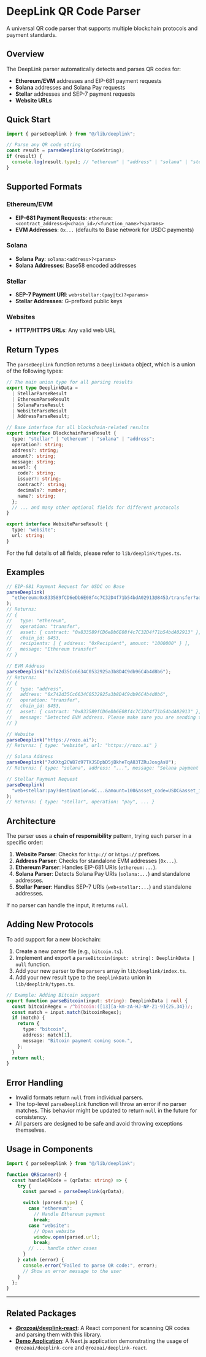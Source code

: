 # DeepLink QR Code Parser

A universal QR code parser that supports multiple blockchain protocols and payment standards.

## Overview

The DeepLink parser automatically detects and parses QR codes for:

- **Ethereum/EVM** addresses and EIP-681 payment requests
- **Solana** addresses and Solana Pay requests
- **Stellar** addresses and SEP-7 payment requests
- **Website URLs**

## Quick Start

```typescript
import { parseDeeplink } from "@/lib/deeplink";

// Parse any QR code string
const result = parseDeeplink(qrCodeString);
if (result) {
  console.log(result.type); // "ethereum" | "address" | "solana" | "stellar" | "website"
}
```

## Supported Formats

### Ethereum/EVM

- **EIP-681 Payment Requests**: `ethereum:<contract_address>@<chain_id>/<function_name>?<params>`
- **EVM Addresses**: `0x...` (defaults to Base network for USDC payments)

### Solana

- **Solana Pay**: `solana:<address>?<params>`
- **Solana Addresses**: Base58 encoded addresses

### Stellar

- **SEP-7 Payment URI**: `web+stellar:(pay|tx)?<params>`
- **Stellar Addresses**: G-prefixed public keys

### Websites

- **HTTP/HTTPS URLs**: Any valid web URL

## Return Types

The `parseDeeplink` function returns a `DeeplinkData` object, which is a union of the following types:

```typescript
// The main union type for all parsing results
export type DeeplinkData =
  | StellarParseResult
  | EthereumParseResult
  | SolanaParseResult
  | WebsiteParseResult
  | AddressParseResult;

// Base interface for all blockchain-related results
export interface BlockchainParseResult {
  type: "stellar" | "ethereum" | "solana" | "address";
  operation?: string;
  address?: string;
  amount?: string;
  message: string;
  asset?: {
    code?: string;
    issuer?: string;
    contract?: string;
    decimals?: number;
    name?: string;
  };
  // ... and many other optional fields for different protocols
}

export interface WebsiteParseResult {
  type: "website";
  url: string;
}
```

For the full details of all fields, please refer to `lib/deeplink/types.ts`.

## Examples

```typescript
// EIP-681 Payment Request for USDC on Base
parseDeeplink(
  "ethereum:0x833589fCD6eDb6E08f4c7C32D4f71b54bdA02913@8453/transfer?address=0xRecipient&uint256=1000000"
);
// Returns:
// {
//   type: "ethereum",
//   operation: "transfer",
//   asset: { contract: "0x833589fCD6eDb6E08f4c7C32D4f71b54bdA02913" },
//   chain_id: 8453,
//   recipients: [ { address: "0xRecipient", amount: "1000000" } ],
//   message: "Ethereum transfer"
// }

// EVM Address
parseDeeplink("0x742d35Cc6634C0532925a3b8D4C9db96C4b4d8b6");
// Returns:
// {
//   type: "address",
//   address: "0x742d35Cc6634C0532925a3b8D4C9db96C4b4d8b6",
//   operation: "transfer",
//   chain_id: 8453,
//   asset: { contract: "0x833589fCD6eDb6E08f4c7C32D4f71b54bdA02913" },
//   message: "Detected EVM address. Please make sure you are sending to Base."
// }

// Website
parseDeeplink("https://rozo.ai");
// Returns: { type: "website", url: "https://rozo.ai" }

// Solana Address
parseDeeplink("7xKXtg2CW87d97TXJSDpbD5jBkheTqA83TZRuJosgAsU");
// Returns: { type: "solana", address: "...", message: "Solana payment coming soon." }

// Stellar Payment Request
parseDeeplink(
  "web+stellar:pay?destination=GC...&amount=100&asset_code=USDC&asset_issuer=GA..."
);
// Returns: { type: "stellar", operation: "pay", ... }
```

## Architecture

The parser uses a **chain of responsibility** pattern, trying each parser in a specific order:

1.  **Website Parser**: Checks for `http://` or `https://` prefixes.
2.  **Address Parser**: Checks for standalone EVM addresses (`0x...`).
3.  **Ethereum Parser**: Handles EIP-681 URIs (`ethereum:...`).
4.  **Solana Parser**: Detects Solana Pay URIs (`solana:...`) and standalone addresses.
5.  **Stellar Parser**: Handles SEP-7 URIs (`web+stellar:...`) and standalone addresses.

If no parser can handle the input, it returns `null`.

## Adding New Protocols

To add support for a new blockchain:

1. Create a new parser file (e.g., `bitcoin.ts`).
2. Implement and export a `parseBitcoin(input: string): DeeplinkData | null` function.
3. Add your new parser to the `parsers` array in `lib/deeplink/index.ts`.
4. Add your new result type to the `DeeplinkData` union in `lib/deeplink/types.ts`.

```typescript
// Example: Adding Bitcoin support
export function parseBitcoin(input: string): DeeplinkData | null {
  const bitcoinRegex = /^bitcoin:([13][a-km-zA-HJ-NP-Z1-9]{25,34})/;
  const match = input.match(bitcoinRegex);
  if (match) {
    return {
      type: "bitcoin",
      address: match[1],
      message: "Bitcoin payment coming soon.",
    };
  }
  return null;
}
```

## Error Handling

- Invalid formats return `null` from individual parsers.
- The top-level `parseDeeplink` function will throw an error if no parser matches. This behavior might be updated to return `null` in the future for consistency.
- All parsers are designed to be safe and avoid throwing exceptions themselves.

## Usage in Components

```typescript
import { parseDeeplink } from "@/lib/deeplink";

function QRScanner() {
  const handleQRCode = (qrData: string) => {
    try {
      const parsed = parseDeeplink(qrData);

      switch (parsed.type) {
        case "ethereum":
          // Handle Ethereum payment
          break;
        case "website":
          // Open website
          window.open(parsed.url);
          break;
        // ... handle other cases
      }
    } catch (error) {
      console.error("Failed to parse QR code:", error);
      // Show an error message to the user
    }
  };
}
```

---

## Related Packages

- **[@rozoai/deeplink-react](../scan-qr)**: A React component for scanning QR codes and parsing them with this library.
- **[Demo Application](../../apps/demo)**: A Next.js application demonstrating the usage of `@rozoai/deeplink-core` and `@rozoai/deeplink-react`.
